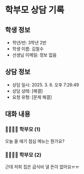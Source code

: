 # 학부모 상담 기록

## 학생 정보

- 학년/반: 3학년 2반
- 학생 이름: 김철수
- 선생님 이메일: 정보 없음

## 상담 정보

- 상담 일시: 2025. 3. 6. 오후 7:26:49
- 상담 상태: [해결]
- 요청 유형: [문제 해결]

## 대화 내용

### 👨‍👩‍👧‍👦 학부모 (1)

오늘 울 애기 점심 메뉴는 뭔가요?

### 👨‍👩‍👧‍👦 학부모 (2)

근데 저희 집은 급식비 낼 돈이 없어요ㅠㅠ

